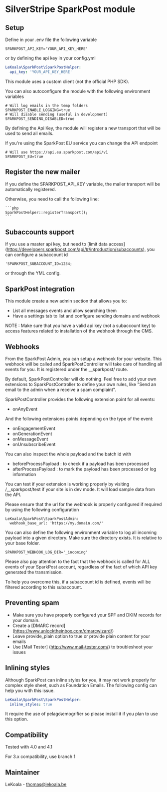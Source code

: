 # SilverStripe SparkPost module

## Setup

Define in your .env file the following variable

	SPARKPOST_API_KEY='YOUR_API_KEY_HERE'

or by defining the api key in your config.yml

   ```yaml
   LeKoala\SparkPost\SparkPostHelper:
     api_key: 'YOUR_API_KEY_HERE'
   ```

This module uses a custom client (not the official PHP SDK).

You can also autoconfigure the module with the following environment variables

    # Will log emails in the temp folders
    SPARKPOST_ENABLE_LOGGING=true
    # Will disable sending (useful in development)
	SPARKPOST_SENDING_DISABLED=true

By defining the Api Key, the module will register a new transport that will be used to send all emails.

If you're using the SparkPost EU service you can change the API endpoint

    # Will use https://api.eu.sparkpost.com/api/v1
    SPARKPOST_EU=true

## Register the new mailer

If you define the SPARKPOST_API_KEY variable, the mailer transport will be automatically registered.

Otherwise, you need to call the following line:

    ```php
    SparkPostHelper::registerTransport();
    ```

## Subaccounts support

If you use a master api key, but need to [limit data access] (https://developers.sparkpost.com/api/#/introduction/subaccounts),
you can configure a subaccount id

    'SPARKPOST_SUBACCOUNT_ID=1234;

or through the YML config.

## SparkPost integration

This module create a new admin section that allows you to:

- List all messages events and allow searching them
- Have a settings tab to list and configure sending domains and webhook

NOTE : Make sure that you have a valid api key (not a subaccount key) to access
features related to installation of the webhook through the CMS.

## Webhooks

From the SparkPost Admin, you can setup a webhook for your website. This webhook
will be called and SparkPostController will take care of handling all events
for you. It is registered under the __sparkpost/ route.

By default, SparkPostController will do nothing. Feel free to add your own
extensions to SparkPostController to define your own rules, like "Send an
email to the admin when a receive a spam complaint".

SparkPostController provides the following extension point for all events:
- onAnyEvent

And the following extensions points depending on the type of the event:
- onEngagementEvent
- onGenerationEvent
- onMessageEvent
- onUnsubscribeEvent

You can also inspect the whole payload and the batch id with
- beforeProcessPayload : to check if a payload has been processed
- afterProcessPayload : to mark the payload has been processed or log information

You can test if your extension is working properly by visiting /__sparkpost/test
if your site is in dev mode. It will load sample data from the API.

Please ensure that the url for the webhook is properly configured if required
by using the following configuration

    LeKoala\SparkPost\SparkPostAdmin:
      webhook_base_url: 'https://my.domain.com/'

You can also define the following environment variable to log all incoming payload into a given
directory. Make sure the directory exists. It is relative to your base folder.

    SPARKPOST_WEBHOOK_LOG_DIR='_incoming'

Please also pay attention to the fact that the webhook is called for ALL events
of your SparkPost account, regardless of the fact of which API key generated the transmission.

To help you overcome this, if a subaccount id is defined, events will be filtered according
to this subaccount.

## Preventing spam

- Make sure you have properly configured your SPF and DKIM records for your domain.
- Create a [DMARC record] (https://www.unlocktheinbox.com/dmarcwizard/)
- Leave provide_plain option to true or provide plain content for your emails
- Use [Mail Tester] (http://www.mail-tester.com/) to troubleshoot your issues

## Inlining styles

Although SparkPost can inline styles for you, it may not work properly for complex
style sheet, such as Foundation Emails. The following config can help you with this
issue.

   ```yaml
   LeKoala\SparkPost\SparkPostHelper:
     inline_styles: true
   ```

It require the use of pelago\emogrifier so please install it if you plan to use this option.

## Compatibility
Tested with 4.0 and 4.1

For 3.x compatibility, use branch 1

## Maintainer
LeKoala - thomas@lekoala.be
